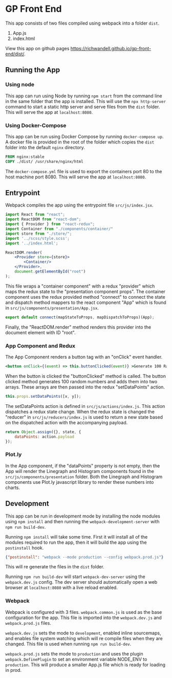 # GP Front End
This app consists of two files compiled using webpack into a folder `dist`.
1. App.js
2. index.html

View this app on github pages https://richwandell.github.io/gp-front-end/dist/. 

## Running the App
### Using node
This app can run using Node by running `npm start` from the command line in the same folder that the app is installed.
This will use the `npx http-server` command to start a static http server and serve files from the `dist` folder.
This will serve the app at `localhost:8080`.

### Using Docker-Compose
This app can be run using Docker Compose by running `docker-compose up`. A docker file is provided in the root
of the folder which copies the `dist` folder into the default `nginx` directory.
```dockerfile
FROM nginx:stable
COPY ./dist/ /usr/share/nginx/html
```
The `docker-compose.yml` file is used to export the containers port 80 to the host machine port 8080. This
 will serve the app at `localhost:8080`.


## Entrypoint
Webpack compiles the app using the entrypoint file `src/js/index.jsx`. 

```jsx harmony
import React from "react";
import ReactDOM from "react-dom";
import { Provider } from "react-redux";
import Container from "./components/container/"
import store from "./store/";
import '../scss/style.scss';
import '../index.html';

ReactDOM.render(
    <Provider store={store}>
        <Container/>
    </Provider>,
    document.getElementById("root")
);
```

This file wraps a "container component" with a redux "provider" which maps the redux state to the "presentation component props". 
The container component uses the redux provided method "connect" to connect the state and dispatch method mappers to the react component "App"
which is found in `src/js/components/presentation/App.jsx`.
```jsx harmony
export default connect(mapStateToProps, mapDispatchToProps)(App);
```
Finally, the "ReactDOM.render" method renders this provider into the document element with ID "root".

### App Component and Redux
The App Component renders a button tag with an "onClick" event handler.
```jsx harmony
<button onClick={(event) => this.buttonClicked(event)} >Generate 100 Random Numbers</button>
```
When the button is clicked the "buttonClicked" method is called. The button clicked method
generates 100 random numbers and adds them into two arrays. These arrays are then passed into the 
redux "setDataPoints" action. 
```jsx harmony
this.props.setDataPoints([x, y]);
```
The setDataPoints action is defined in `src/js/actions/index.js`. This action dispatches a redux state change. 
When the redux state is changed the "reducer" in `src/js/reducers/index.js` is used to 
return a new state based on the dispatched action with the accompanying payload.
```jsx harmony
return Object.assign({}, state, {
    dataPoints: action.payload
});
```
### Plot.ly
In the App component, if the "dataPoints" property is not empty, then the App will render
the Linegraph and Histogram components found in the `src/js/components/presentation` folder. 
Both the Linegraph and Histogram components use Plot.ly javascript library to render these numbers into 
charts. 

## Development
This app can be run in development mode by installing the node modules using `npm install` and then 
running the `webpack-development-server` with `npm run build-dev`. 

Running `npm install` will take some time. First it will install all of the modules required to run the app, then
it will build the app using the `postinstall` hook. 
```json
{"postinstall": "webpack --mode production --config webpack.prod.js"}
```
This will re generate the files in the `dist` folder.

Running `npm run build-dev` will start `webpack-dev-server` using the `webpack.dev.js` config. The dev server should 
automatically open a web browser at `localhost:8080` with a live reload enabled.

### Webpack
Webpack is configured with 3 files. `webpack.common.js` is used as the base configuration for the app. This file is imported
into the `webpack.dev.js` and `webpack.prod.js` files. 

`webpack.dev.js` sets the mode to `development`, enabled inline sourcemaps, and enables file system watching which will re compile files
when they are changed. This file is used when running `npm run build-dev`. 

`webpack.prod.js` sets the mode to `production` and uses the plugin `webpack.DefinePlugin` to set an environment variable
NODE_ENV to `production`. This will produce a smaller App.js file which is ready for loading in prod.

